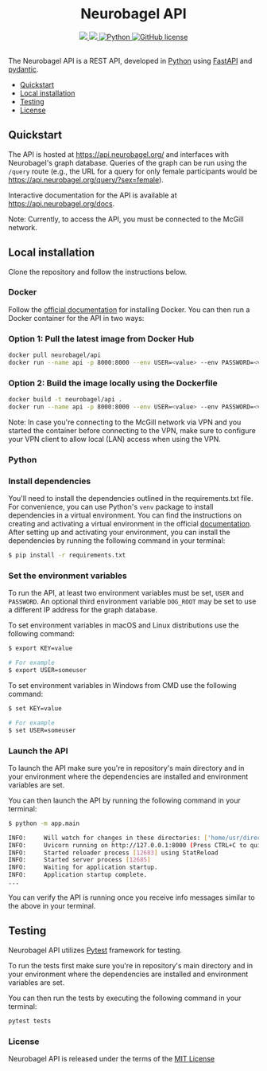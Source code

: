 <div align="center">

# Neurobagel API
    
<div>
    <a href="https://github.com/neurobagel/api/actions/workflows/test.yaml">
        <img src="https://img.shields.io/github/actions/workflow/status/neurobagel/api/test.yaml?color=BDB76B&label=test&style=flat-square">
    </a>
    <a href="https://coveralls.io/github/neurobagel/api">
        <img src="https://img.shields.io/coverallsCoverage/github/neurobagel/api?style=flat-square&color=8FBC8F">
    </a>
    <a href="https://www.python.org/">
        <img src="https://img.shields.io/badge/python-3.10-4682B4?style=flat-square" alt="Python">
    </a>
    <a href="LICENSE">
        <img src="https://img.shields.io/github/license/neurobagel/api?color=CD5C5C&style=flat-square" alt="GitHub license">
    </a>
</div>
<br>
</div>

The Neurobagel API is a REST API, developed in [Python](https://www.python.org/) using [FastAPI](https://fastapi.tiangolo.com/) and [pydantic](https://docs.pydantic.dev/).

- [Quickstart](#quickstart)
- [Local installation](#local-installation)
- [Testing](#testing)
- [License](#license)


## Quickstart
The API is hosted at https://api.neurobagel.org/ and interfaces with Neurobagel's graph database. Queries of the graph can be run using the `/query` route (e.g., the URL for a query for only female participants would be https://api.neurobagel.org/query/?sex=female).

Interactive documentation for the API is available at https://api.neurobagel.org/docs.

Note: Currently, to access the API, you must be connected to the McGill network.

## Local installation
Clone the repository and follow the instructions below.

### **Docker**
Follow the [official documentation](https://docs.docker.com/get-docker/) for installing Docker. You can then run a Docker container for the API in two ways:
### Option 1: Pull the latest image from Docker Hub
```bash
docker pull neurobagel/api
docker run --name api -p 8000:8000 --env USER=<value> --env PASSWORD=<value> neurobagel/api
```
### Option 2: Build the image locally using the Dockerfile
```bash
docker build -t neurobagel/api .
docker run --name api -p 8000:8000 --env USER=<value> --env PASSWORD=<value> neurobagel/api
```
Note: In case you're connecting to the McGill network via VPN and you started the container before connecting to the VPN, make sure to configure your VPN client to allow local (LAN) access when using the VPN.

### **Python**
### Install dependencies

You'll need to install the dependencies outlined in the requirements.txt file. For convenience, you can use Python's `venv` package to install dependencies in a virtual environment. You can find the instructions on creating and activating a virtual environment in the official [documentation](https://docs.python.org/3.10/library/venv.html). After setting up and activating your environment, you can install the dependencies by running the following command in your terminal:

```bash
$ pip install -r requirements.txt
```

### Set the environment variables

To run the API, at least two environment variables must be set, `USER` and `PASSWORD`. An optional third environment variable `DOG_ROOT` may be set to use a different IP address for the graph database.

To set environment variables in macOS and Linux distributions use the following command:

```bash
$ export KEY=value

# For example
$ export USER=someuser
```

To set environment variables in Windows from CMD use the following command:

```bash
$ set KEY=value

# For example
$ set USER=someuser
```

### Launch the API

To launch the API make sure you're in repository's main directory and in your environment where the dependencies are installed and environment variables are set.

You can then launch the API by running the following command in your terminal:

```bash
$ python -m app.main
```

```bash
INFO:     Will watch for changes in these directories: ['home/usr/directory/']
INFO:     Uvicorn running on http://127.0.0.1:8000 (Press CTRL+C to quit)
INFO:     Started reloader process [12683] using StatReload
INFO:     Started server process [12685]
INFO:     Waiting for application startup.
INFO:     Application startup complete.
...
```
You can verify the API is running once you receive info messages similar to the above in your terminal.

## Testing

Neurobagel API utilizes [Pytest](https://docs.pytest.org/en/7.2.x/) framework for testing.

To run the tests first make sure you're in repository's main directory and in your environment where the dependencies are installed and environment variables are set.

You can then run the tests by executing the following command in your terminal:

```bash
pytest tests
```

### License

Neurobagel API is released under the terms of the [MIT License](LICENSE)